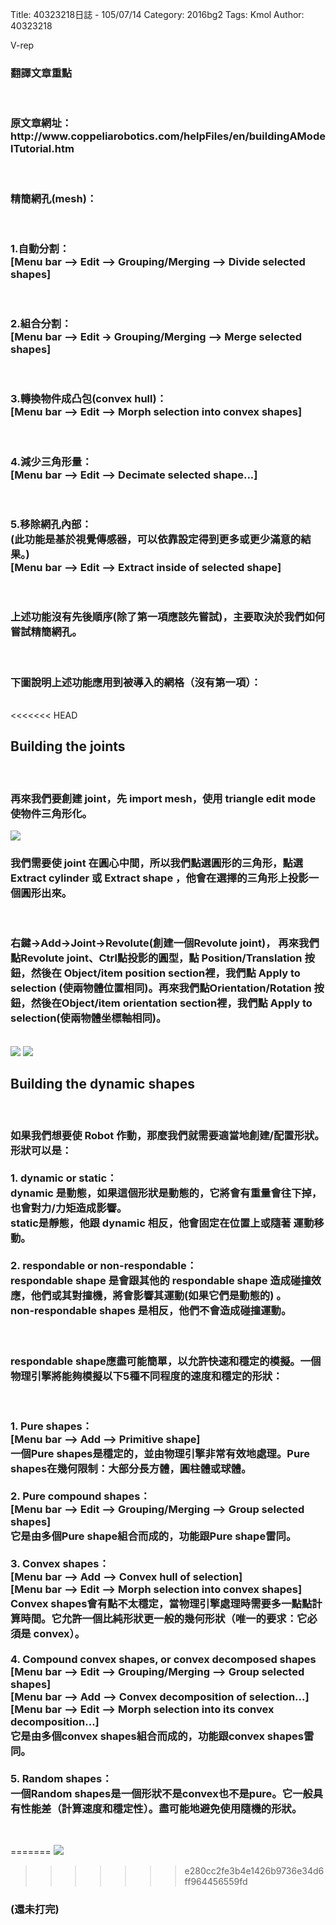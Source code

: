 Title: 40323218日誌 - 105/07/14
Category: 2016bg2
Tags: Kmol 
Author: 40323218


V-rep

<!-- PELICAN_END_SUMMARY -->

<h3>翻譯文章重點</h3>
<br>
<h3>原文章網址：
http://www.coppeliarobotics.com/helpFiles/en/buildingAModelTutorial.htm </h3>
<br>
<h3>精簡網孔(mesh)：</h3>
<br>
<h3>1.自動分割：<br>
[Menu bar --> Edit --> Grouping/Merging --> Divide selected shapes]</h3>
<br>
<h3>2.組合分割：<br>
[Menu bar --> Edit -> Grouping/Merging --> Merge selected shapes]</h3>
<br>
<h3>3.轉換物件成凸包(convex hull)：<br>
[Menu bar --> Edit --> Morph selection into convex shapes]</h3>
<br>
<h3>4.減少三角形量：<br>
[Menu bar --> Edit --> Decimate selected shape...]</h3>
<br>
<h3>5.移除網孔內部：<br>
(此功能是基於視覺傳感器，可以依靠設定得到更多或更少滿意的結果。)<br>
[Menu bar --> Edit --> Extract inside of selected shape]</h3>
<br>
<h3>上述功能沒有先後順序(除了第一項應該先嘗試)，主要取決於我們如何嘗試精簡網孔。</h3>
<br>
<h3>下圖說明上述功能應用到被導入的網格（沒有第一項）：</h3>
<br>
<<<<<<< HEAD
<h2>Building the joints</h2><br>
<h3>再來我們要創建 joint，先 import mesh，使用 triangle edit mode 使物件三角形化。</h3>
<img src="http://coursemdetw.github.io/project_site_files/files/2016spring/g2/40323218/vrep2.png" weight=600 >
<br>
<h3>我們需要使 joint 在圓心中間，所以我們點選圓形的三角形，點選 Extract cylinder 或 Extract shape ，他會在選擇的三角形上投影一個圓形出來。</h3>
<br>
<h3> 右鍵→Add→Joint→Revolute(創建一個Revolute joint)，
再來我們點Revolute joint、Ctrl點投影的圓型，點 Position/Translation 按鈕，然後在 Object/item position section裡，我們點 Apply to selection (使兩物體位置相同)。再來我們點Orientation/Rotation 按鈕，然後在Object/item orientation section裡，我們點 Apply to selection(使兩物體坐標軸相同)。</h3>
<br>
<img src="http://coursemdetw.github.io/project_site_files/files/2016spring/g2/40323218/vrep3.png" weight=600 >
<img src="http://coursemdetw.github.io/project_site_files/files/2016spring/g2/40323218/vrep4.png" weight=600 >
<br>
<h2>Building the dynamic shapes</h2>
<br>
<h3>如果我們想要使 Robot 作動，那麼我們就需要適當地創建/配置形狀。形狀可以是：<br><br>
1. dynamic or static：<br>
dynamic 是動態，如果這個形狀是動態的，它將會有重量會往下掉，也會對力/力矩造成影響。<br>
static是靜態，他跟 dynamic 相反，他會固定在位置上或隨著
運動移動。<br><br>
2. respondable or non-respondable：<br>
respondable shape 是會跟其他的 respondable shape 造成碰撞效應，他們或其對撞機，將會影響其運動(如果它們是動態的) 。<br>non-respondable shapes 是相反，他們不會造成碰撞運動。</h3>
<br>
<h3>respondable shape應盡可能簡單，以允許快速和穩定的模擬。一個物理引擎將能夠模擬以下5種不同程度的速度和穩定的形狀：</h3>
<br>
<h3>1. Pure shapes：<br>
 [Menu bar --> Add --> Primitive shape]<br>
一個Pure shapes是穩定的，並由物理引擎非常有效地處理。Pure shapes在幾何限制：大部分長方體，圓柱體或球體。<br>
<br>
2. Pure compound shapes：<br>
 [Menu bar --> Edit --> Grouping/Merging --> Group selected shapes]<br>
它是由多個Pure shape組合而成的，功能跟Pure shape雷同。
<br>
<br>
3. Convex shapes：<br>
[Menu bar --> Add --> Convex hull of selection] <br>
[Menu bar --> Edit --> Morph selection into convex shapes]<br>
Convex shapes會有點不太穩定，當物理引擎處理時需要多一點點計算時間。它允許一個比純形狀更一般的幾何形狀（唯一的要求：它必須是 convex）。
<br>
<br>
4. Compound convex shapes, or convex decomposed shapes<br>
 [Menu bar --> Edit --> Grouping/Merging --> Group selected shapes]<br>
[Menu bar --> Add --> Convex decomposition of selection...]<br>
[Menu bar --> Edit --> Morph selection into its convex decomposition...]<br>
它是由多個convex shapes組合而成的，功能跟convex shapes雷同。
<br>
<br>
5. Random shapes：<br>
一個Random shapes是一個形狀不是convex也不是pure。它一般具有性能差（計算速度和穩定性）。盡可能地避免使用隨機的形狀。<br></h3>
<br>


=======
<img src="http://coursemdetw.github.io/project_site_files/files/2016spring/g2/40323218/vrep1.png" weight=600 >
<br>
>>>>>>> e280cc2fe3b4e1426b9736e34d6ff964456559fd
<h3>(還未打完)</h3>